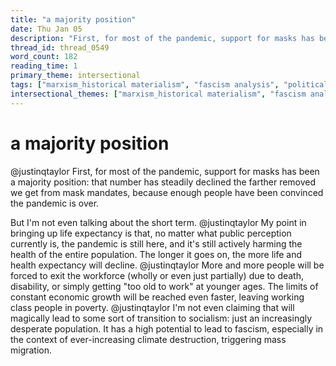 ```yaml
---
title: "a majority position"
date: Thu Jan 05
description: "First, for most of the pandemic, support for masks has been a majority position: that number has steadily declined the farther removed we get from mask..."
thread_id: thread_0549
word_count: 182
reading_time: 1
primary_theme: intersectional
tags: ["marxism_historical materialism", "fascism analysis", "political economy", "covid_public health politics"]
intersectional_themes: ["marxism_historical materialism", "fascism analysis", "political economy", "covid_public health politics"]
---
```


# a majority position

@justinqtaylor First, for most of the pandemic, support for masks has been a majority position: that number has steadily declined the farther removed we get from mask mandates, because enough people have been convinced the pandemic is over.

But I'm not even talking about the short term. @justinqtaylor My point in bringing up life expectancy is that, no matter what public perception currently is, the pandemic is still here, and it's still actively harming the health of the entire population. The longer it goes on, the more life and health expectancy will decline. @justinqtaylor More and more people will be forced to exit the workforce (wholly or even just partially) due to death, disability, or simply getting "too old to work" at younger ages. The limits of constant economic growth will be reached even faster, leaving working class people in poverty. @justinqtaylor I'm not even claiming that will magically lead to some sort of transition to socialism: just an increasingly desperate population. It has a high potential to lead to fascism, especially in the context of ever-increasing climate destruction, triggering mass migration.